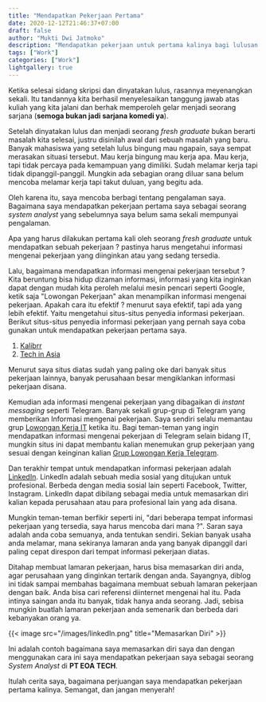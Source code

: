 ```yaml
---
title: "Mendapatkan Pekerjaan Pertama"
date: 2020-12-12T21:46:37+07:00
draft: false
author: "Mukti Dwi Jatmoko"
description: "Mendapatkan pekerjaan untuk pertama kalinya bagi lulusan baru"
tags: ["Work"]
categories: ["Work"]
lightgallery: true
---
```



Ketika selesai sidang skripsi dan dinyatakan lulus, rasannya meyenangkan sekali. Itu tandannya kita berhasil menyelesaikan tanggung jawab atas kuliah yang kita jalani dan berhak memperoleh gelar menjadi seorang sarjana (**semoga bukan jadi sarjana komedi ya**).

Setelah dinyatakan lulus dan menjadi seorang *fresh graduate* bukan berarti masalah kita selesai, justru disinilah awal dari sebuah masalah yang baru. Banyak mahasiswa yang setelah lulus bingung mau ngapain, saya sempat merasakan situasi tersebut. Mau kerja bingung mau kerja apa. Mau kerja, tapi tidak percaya pada kemampuan yang dimiliki. Sudah melamar kerja tapi tidak dipanggil-panggil. Mungkin ada sebagian orang diluar sana belum mencoba melamar kerja tapi takut duluan, yang begitu ada.

Oleh karena itu, saya mencoba berbagi tentang pengalaman saya. Bagaimana saya mendapatkan pekerjaan pertama saya sebagai seorang *system analyst* yang sebelumnya saya belum sama sekali mempunyai pengalaman.

Apa yang harus dilakukan pertama kali oleh seorang *fresh graduate* untuk mendapatkan sebuah pekerjaan ? pastinya harus mengetahui informasi mengenai pekerjaan yang diinginkan atau yang sedang tersedia.

Lalu, bagaimana mendapatkan informasi mengenai pekerjaan tersebut ?
Kita beruntung bisa hidup dizaman informasi, informasi yang kita inginkan dapat dengan mudah kita peroleh melalui mesin pencari seperti Google, ketik saja "Lowongan Pekerjaan" akan menampilkan informasi mengenai pekerjaan. Apakah cara itu efektif ? menurut saya efektif, tapi ada yang lebih efektif. Yaitu mengetahui situs-situs penyedia informasi pekerjaan. Berikut situs-situs penyedia informasi pekerjaan yang pernah saya coba gunakan untuk mendapatkan pekerjaan pertama saya.
1. [Kalibrr](https://www.kalibrr.id/)
2. [Tech in Asia](https://www.techinasia.com/jobs)

Menurut saya situs diatas sudah yang paling oke dari banyak situs pekerjaan lainnya, banyak perusahaan besar mengiklankan informasi pekerjaan disana.

Kemudian ada informasi mengenai pekerjaan yang dibagaikan di *instant messaging* seperti Telegram. Banyak sekali grup-grup di Telegram yang memberikan Informasi mengenai pekerjaan. Saya sendiri selalu memantau grup [Lowongan Kerja IT](https://t.me/LowonganKerjaIT) ketika itu. Bagi teman-teman yang ingin mendapatkan informasi mengenai pekerjaan di Telegram selain bidang IT, mungkin situs ini dapat membantu kalian menemukan grup pekerjaan yang sesuai dengan keinginan kalian [Grup Lowongan Kerja Telegram](https://style.tribunnews.com/2017/08/02/inilah-daftar-41-grup-dan-channel-telegram-untuk-lowongan-kerja-dan-cpns-pantau-terus-updatenya?page=3).

Dan terakhir tempat untuk mendapatkan informasi pekerjaan adalah [LinkedIn](https://www.linkedin.com/). LinkedIn adalah sebuah media sosial yang ditujukan untuk profesional. Berbeda dengan media sosial lain seperti Facebook, Twitter, Instagram. LinkedIn dapat dibilang sebagai media untuk memasarkan diri kalian kepada perusahaan atau para profesional lain yang ada disana.

Mungkin teman-teman berfikir seperti ini, "dari beberapa tempat informasi pekerjaan yang tersedia, saya harus mencoba dari mana ?". Saran saya adalah anda coba semuanya, anda tentukan sendiri. Sekian banyak usaha anda melamar, mana sekiranya lamaran anda yang banyak dipanggil dari paling cepat direspon dari tempat informasi pekerjaan diatas.

Ditahap membuat lamaran pekerjaan, harus bisa memasarkan diri anda, agar perusahaan yang dinginkan tertarik dengan anda. Sayangnya, diblog ini tidak sampai membahas bagaimana membuat sebuah lamaran pekerjaan dengan baik. Anda bisa cari referensi diinternet mengenai hal itu. Pada intinya saingan anda itu banyak, tidak hanya anda seorang. Jadi, sebisa mungkin buatlah lamaran pekerjaan anda semenarik dan berbeda dari kebanyakan orang ya.

{{< image src="/images/linkedln.png" title="Memasarkan Diri" >}}



Ini adalah contoh bagaimana saya memasarkan diri saya dan dengan menggunakan cara ini saya mendapatkan pekerjaan saya sebagai seorang *System Analyst* di **PT EOA TECH**.

Itulah cerita saya, bagaimana perjuangan saya mendapatkan pekerjaan pertama kalinya. Semangat, dan jangan menyerah!
